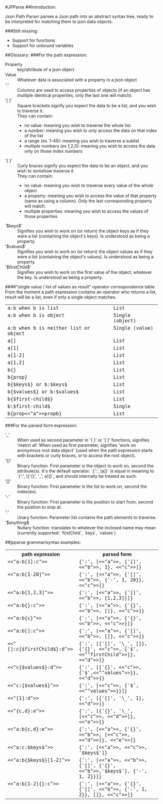 #JPParse
##Introduction:


Json Path Parser parses a Json path into an abstract syntax tree, ready to be interpreted for matching them to json data objects.

###Still missing:

- Support for functions
- Support for unbound variables

##Glossary:
###For the path expression:

<dl>
<dt>Property</dt>
    <dd>key/attribute of a json object</dd>
<dt>Value</dt>
   <dd>Whatever data is associated with a property in a json object</dd>
<dt>':'</dt>
    <dd>Columns are used to access properties of objects (if an object has multiple identical properties, only the last one will match).</dd>
<dt>'[ ]'</dt>
    <dd>Square brackets signify you expect the data to be a list, and you wish to traverse it.<br>
    They can contain:
<ul>       
 <li>no value: meaning you wish to traverse the whole list.</li>
      <li>  a number: meaning you wish to only access the data on that index of the list</li>
       <li> a range (ex. 1-45): meaning you wish to traverse a sublist</li>
        <li>multiple numbers (ex 1,2,5): meaning you wish to access the data only on those index numbers</li></ul></dd>

<dt>'{ }'</dt>
    <dd>Curly braces signify you expect the data to be an object, and you wish to somehow traverse it<br>
    They can contain:
       <ul><li> no value: meaning you wish to traverse every value of the whole object</li>
        <li>a property: meaning you wish to access the value of that property (same as using a column). Only the last corresponding property will match.</li>
       <li> multiple properties: meaning you wish to access the values of those properties</li></ul></dd>

<dt>'$keys$'</dt>
   <dd> Signifies you wish to work on (or return) the object keys as if they were a list (containing the object's keys). Is understood as being a property.</dd>
   
<dt>'$values$'</dt>
   <dd> Signifies you wish to work on (or return) the object values as if they were a list (containing the object's values). Is understood as being a property.</dd>
   
<dt>'$firstChild$'</dt>
    <dd>Signifies you wish to work on the first value of the object, whatever the key. Is understood as being a property.</dd>
</dl>

####"single value / list of values as result" operator correspondence table
From the moment a path expression contains an operator who returns a list, result will be a list, even if only a single object matches.

<table>
      <tbody>
        <tr>
          <td valign="top"><big><tt>a:b when b is list
              </tt></big></td>
          <td valign="top"><big><tt>List
              </tt></big></td>
        </tr>
        <tr>
          <td valign="top"><big><tt>a:b when b is object
              </tt></big></td>
          <td valign="top"><big><tt>Single (object)
              </tt></big></td>
        </tr>
        <tr>
          <td valign="top"><big><tt>a:b when b is neither list or object
              </tt></big></td>
          <td valign="top"><big><tt>Single (value)
              </tt></big></td>
        </tr>
        <tr>
          <td valign="top"><big><tt>a[]
              </tt></big></td>
          <td valign="top"><big><tt>List
              </tt></big></td>
        </tr>
        <tr>
          <td valign="top"><big><tt>a[1]
              </tt></big></td>
          <td valign="top"><big><tt>List
              </tt></big></td>
        </tr>
        <tr>
          <td valign="top"><big><tt>a[1-2]
              </tt></big></td>
          <td valign="top"><big><tt>List
              </tt></big></td>
        </tr>
        <tr>
          <td valign="top"><big><tt>a[1,2]
              </tt></big></td>
          <td valign="top"><big><tt>List
              </tt></big></td>
        </tr>
        <tr>
          <td valign="top"><big><tt>b{}
              </tt></big></td>
          <td valign="top"><big><tt>List
              </tt></big></td>
        </tr>
        <tr>
          <td valign="top"><big><tt>b{prop}
              </tt></big></td>
          <td valign="top"><big><tt>List
              </tt></big></td>
        </tr>
        <tr>
          <td valign="top"><big><tt>b{$keys$} or b:$keys$</tt></big></td>
          <td valign="top"><big><tt>List</tt></big></td>
        </tr>
         <tr>
          <td valign="top"><big><tt>b{$values$} or b:$values$</tt></big></td>
          <td valign="top"><big><tt>List</tt></big></td>
        </tr>
        <tr>
          <td valign="top"><big><tt>b{$first-child$}
              </tt></big></td>
          <td valign="top"><big><tt>List
              </tt></big></td>
        </tr>
        <tr>
          <td valign="top"><big><tt>b:$first-child$
              </tt></big></td>
          <td valign="top"><big><tt>Single
              </tt></big></td>
        </tr>
        <tr>
          <td valign="top"><big><tt>b{prop<<"a">>propb}
              </tt></big></td>
          <td valign="top"><big><tt>List
              </tt></big></td>
        </tr>
      </tbody>
    </table>


###For the parsed form expression:
<dl>
<dt>'_'</dt>
<dd>    When used as second parameter in '{ }' or '[ ]' functions, signifies 'match all'
    When used as first parameter, signifies 'work on anonymous root data object' (used when the path expression starts with brackets or curly braces, or to access the root object).</dd>

<dt>'{}'</dt>
    <dd>Binary function. First parameter is the object to work on, second the attribute(s).
    It's the default operator: `{':', [a]}` is equal in meaning to `{':', [{'{}', '_', a}]}`, and should internally be treated as such.</dd>

<dt>'[]'</dt>
    <dd>Binary function: First parameter is the list to work on, second the index(es).</dd>

<dt>'-'</dt>
    <dd>Binary function: First parameter is the position to start from, second the position to stop at.</dd>

<dt>':'</dt>
    <dd>Unary function: Parameter list contains the path elements to traverse.</dd>

<dt>'$anything$</dt>
    <dd>Nullary function: translates to whatever the inclosed name may mean (currently supported: `firstChild`, `keys`, `values`)</dd>
       

##jpparse grammar/syntax examples:
<table>
      <tbody>
        <tr>
          <th valign="top">path expression
          </th>
          <th valign="top">parsed form
          </th>
        </tr>
        <tr>
          <td valign="top"><big><tt>&lt;&lt;"a:b[1]:c"&gt;&gt;
              </tt></big></td>
          <td valign="top"><big><tt>{':', [&lt;&lt;"a"&gt;&gt;, {'[]', &lt;&lt;"b"&gt;&gt;, 1}, &lt;&lt;"c"&gt;&gt;]}
              </tt></big></td>
        </tr>
        <tr>
          <td valign="top"><big><tt>&lt;&lt;"a:b[1-20]"&gt;&gt;
              </tt></big></td>
          <td valign="top"><big><tt>{':', [&lt;&lt;"a"&gt;&gt;, {'[]', &lt;&lt;"b"&gt;&gt;, {'-', 1, 20}}, &lt;&lt;"c"&gt;&gt;]}
              </tt></big></td>
        </tr>
        <tr>
          <td valign="top"><big><tt>&lt;&lt;"a:b[1,2,3]"&gt;&gt;
              </tt></big></td>
          <td valign="top"><big><tt>{':', [&lt;&lt;"a"&gt;&gt;, {'[]', &lt;&lt;"b"&gt;&gt;, [1,2,3]}]}</tt></big></td>
        </tr>
        <tr>
          <td valign="top"><big><tt>&lt;&lt;"a:b{}:c"&gt;&gt;
              </tt></big></td>
          <td valign="top"><big><tt>{':', [&lt;&lt;"a"&gt;&gt;, {'{}', &lt;&lt;"b"&gt;&gt;, []}, &lt;&lt;"c"&gt;&gt;]}</tt></big></td>
        </tr>
        <tr>
          <td valign="top"><big><tt>&lt;&lt;"a:b{c}"&gt;&gt;
          </tt></big></td>
          <td valign="top"><big><tt>{':', [&lt;&lt;"a"&gt;&gt;, {'{}', &lt;&lt;"b"&gt;&gt;, &lt;&lt;"c"&gt;&gt;}]}</tt></big></td>
        </tr>
        <tr>
          <td valign="top"><big><tt>&lt;&lt;"a:b[]:c"&gt;&gt;
          </tt></big></td>
          <td valign="top"><tt><big>{':', [&lt;&lt;"a"&gt;&gt;, {'[]', &lt;&lt;"b"&gt;&gt;, []}, &lt;&lt;"c"&gt;&gt;]}</big></tt></td>
        </tr>
        <tr>
          <td valign="top"><big><tt>&lt;&lt;"[]:c{$firstChild$}:d"&gt;&gt;
          </tt></big></td>
          <td valign="top"><big><tt>{':', [{'[]', '\_', []}, {'{}', &lt;&lt;"c"&gt;&gt;,
                {'$',&lt;&lt;""firstChild"&gt;&gt;}}, &lt;&lt;"d"&gt;&gt;]}
              </tt></big></td>
        </tr>
         <tr>
          <td valign="top"><big><tt>&lt;&lt;"c{$values$}:d"&gt;&gt;
          </tt></big></td>
          <td valign="top"><big><tt>{':', [{'{}', &lt;&lt;"c"&gt;&gt;,
                {'$',&lt;&lt;""values"&gt;&gt;}}, &lt;&lt;"d"&gt;&gt;]}
              </tt></big></td>
        </tr>
        <tr>
          <td valign="top"><big><tt>&lt;&lt;"c:{$values$}"&gt;&gt;
          </tt></big></td>
          <td valign="top"><big><tt>{':', [&lt;&lt;"c"&gt;&gt;, {'$',&lt;&lt;""values"&gt;&gt;}}]}
              </tt></big></td>
        </tr>
        <tr>
          <td valign="top"><big><tt>&lt;&lt;"[1]:d"&gt;&gt;
              </tt></big></td>
          <td valign="top"><big><tt>{':', [{'[]', '\_', 1}, &lt;&lt;"d"&gt;&gt;]}
              </tt></big></td>
        </tr>
        <tr>
          <td valign="top"><big><tt>&lt;&lt;"{c,d}:e"&gt;&gt;
              </tt></big></td>
          <td valign="top"><big><tt>{':', [{'{}', '\_', [&lt;&lt;"c"&gt;&gt;, &lt;&lt;"d"&gt;&gt;]},&lt;&lt;"e"&gt;&gt;]}
              </tt></big></td>
        </tr>
        <tr>
          <td valign="top"><big><tt>&lt;&lt;"a:b{c,d}:e"&gt;&gt;
              </tt></big></td>
          <td valign="top"><big><tt>{':', [&lt;&lt;"a"&gt;&gt;, {'{}', &lt;&lt;"b"&gt;&gt;, [&lt;&lt;"c"&gt;&gt;, &lt;&lt;"d"&gt;&gt;]}, &lt;&lt;"e"&gt;&gt;]}
              </tt></big></td>
        </tr>
        <tr>
          <td valign="top"><big><tt>&lt;&lt;"a:c:$keys$"&gt;&gt;
              </tt></big></td>
          <td valign="top"><big><tt>{':', [&lt;&lt;"a"&gt;&gt;, &lt;&lt;"c"&gt;&gt;, '$keys$']}
              </tt></big></td>
        </tr>
        <tr>
          <td valign="top"><big><tt>&lt;&lt;"a:b{$keys$}[1-2]"&gt;&gt;
          </tt></big></td>
          <td valign="top"><big><tt>{':', [&lt;&lt;"a"&gt;&gt;, &lt;&lt;"b"&gt;&gt;, {'[]',
                {'{}',&lt;&lt;"b"&gt;&gt;,'$keys$'}, {'-', 1, 2}}]}</tt></big></td>
        </tr>
        <tr>
          <td valign="top"><big><tt>&lt;&lt;"a:b[1-2]{}:c"&gt;&gt;
              </tt></big></td>
          <td valign="top"><big><tt>{':', [&lt;&lt;"a"&gt;&gt;, {'{}', {'[]', &lt;&lt;"b"&gt;&gt;, {'-', 1,
                2}}, []}, &lt;&lt;"c"&gt;&gt;]}
              </tt></big></td>
        </tr>
      </tbody>
    </table>
